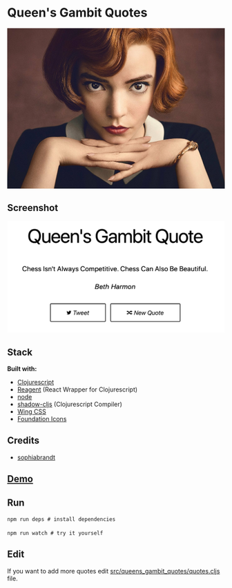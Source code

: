 # Queen's Gambit Quotes

![The Queen's Gambit](resources/the-queens-gambit.jpg)

## Screenshot

![Screenshot](resources/screenshot.png)

## Stack

**Built with:**

- [Clojurescript](https://clojurescript.org/)
- [Reagent](https://reagent-project.github.io/) (React Wrapper for Clojurescript)
- [node](https://nodejs.org/)
- [shadow-cljs](http://shadow-cljs.org/) (Clojurescript Compiler)
- [Wing CSS](https://kbrsh.github.io/wing/)
- [Foundation Icons](https://zurb.com/playground/foundation-icon-fonts-3)

## Credits

- [sophiabrandt](https://github.com/sophiabrandt/breaking-bad-quotes)

## [Demo](http://demo.stindrago.com/the-queens-gambit)

## Run

``` shell
npm run deps # install dependencies

npm run watch # try it yourself
```

## Edit

If you want to add more quotes edit [src/queens_gambit_quotes/quotes.cljs]() file.
